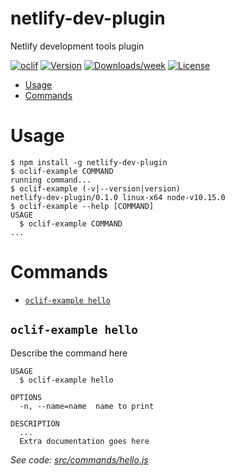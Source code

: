 netlify-dev-plugin
==================

Netlify development tools plugin

[![oclif](https://img.shields.io/badge/cli-oclif-brightgreen.svg)](https://oclif.io)
[![Version](https://img.shields.io/npm/v/netlify-dev-plugin.svg)](https://npmjs.org/package/netlify-dev-plugin)
[![Downloads/week](https://img.shields.io/npm/dw/netlify-dev-plugin.svg)](https://npmjs.org/package/netlify-dev-plugin)
[![License](https://img.shields.io/npm/l/netlify-dev-plugin.svg)](https://github.com/netlify/netlify-dev-plugin/blob/master/package.json)

<!-- toc -->
* [Usage](#usage)
* [Commands](#commands)
<!-- tocstop -->
# Usage
<!-- usage -->
```sh-session
$ npm install -g netlify-dev-plugin
$ oclif-example COMMAND
running command...
$ oclif-example (-v|--version|version)
netlify-dev-plugin/0.1.0 linux-x64 node-v10.15.0
$ oclif-example --help [COMMAND]
USAGE
  $ oclif-example COMMAND
...
```
<!-- usagestop -->
# Commands
<!-- commands -->
* [`oclif-example hello`](#oclif-example-hello)

## `oclif-example hello`

Describe the command here

```
USAGE
  $ oclif-example hello

OPTIONS
  -n, --name=name  name to print

DESCRIPTION
  ...
  Extra documentation goes here
```

_See code: [src/commands/hello.js](https://github.com/netlify/netlify-dev-plugin/blob/v0.1.0/src/commands/hello.js)_
<!-- commandsstop -->
